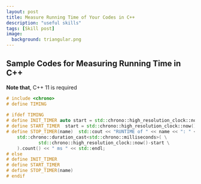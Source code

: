 ```yaml
---
layout: post
title: Measure Running Time of Your Codes in C++
description: "useful skills"
tags: [Skill post]
image:
  background: triangular.png
---
```


## Sample Codes for Measuring Running Time in C++

**Note that**, C++ 11 is required
```cpp
# include <chrono> 
# define TIMING
 
# ifdef TIMING
# define INIT_TIMER auto start = std::chrono::high_resolution_clock::now();
# define START_TIMER  start = std::chrono::high_resolution_clock::now();
# define STOP_TIMER(name)  std::cout << "RUNTIME of " << name << ": " << \
    std::chrono::duration_cast<std::chrono::milliseconds>( \
            std::chrono::high_resolution_clock::now()-start \
    ).count() << " ms " << std::endl; 
# else
# define INIT_TIMER
# define START_TIMER
# define STOP_TIMER(name)
# endif
```
  


